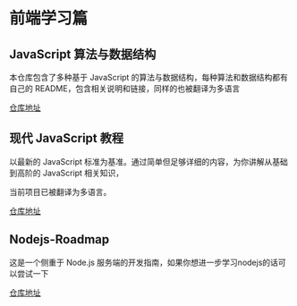 # 前端学习篇

## JavaScript 算法与数据结构

本仓库包含了多种基于 JavaScript 的算法与数据结构，每种算法和数据结构都有自己的 README，包含相关说明和链接，同样的也被翻译为多语言

[仓库地址](https://github.com/trekhleb/javascript-algorithms/blob/master/README.zh-CN.md)

## 现代 JavaScript 教程

以最新的 JavaScript 标准为基准。通过简单但足够详细的内容，为你讲解从基础到高阶的 JavaScript 相关知识，

当前项目已被翻译为多语言。

[仓库地址](https://github.com/javascript-tutorial/zh.javascript.info)


## Nodejs-Roadmap

这是一个侧重于 Node.js 服务端的开发指南，如果你想进一步学习nodejs的话可以尝试一下

[仓库地址](https://github.com/Q-Angelo/Nodejs-Roadmap)